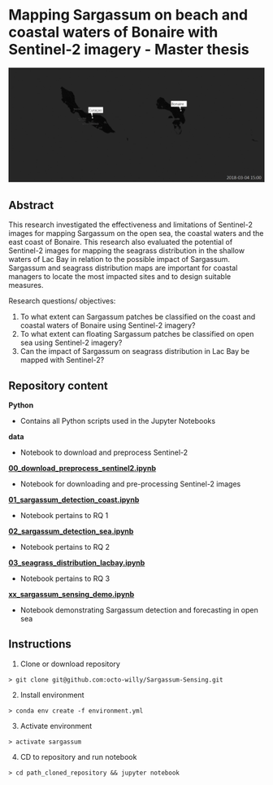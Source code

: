 # Mapping Sargassum on beach and coastal waters of Bonaire with Sentinel-2 imagery  - Master thesis

<p align="center">
  <img width="800" src="figures/sargassum_hycom.gif">
</p>

## Abstract
This research investigated the effectiveness and limitations of Sentinel-2 images for mapping Sargassum on the open sea, the coastal waters and the east coast of Bonaire. This research also evaluated the potential of Sentinel-2 images for mapping the seagrass distribution in the shallow waters of Lac Bay in relation to the possible impact of Sargassum. Sargassum and seagrass distribution maps are important for coastal managers to locate the most impacted sites and to design suitable measures.

Research questions/ objectives:
1. To what extent can Sargassum patches be classified on the coast and coastal waters of Bonaire using Sentinel-2 imagery? 
2. To what extent can floating Sargassum patches be classified on open sea using Sentinel-2 imagery? 
3. Can the impact of Sargassum on seagrass distribution in Lac Bay be mapped with Sentinel-2?

## Repository content

<b>Python</b>  
* Contains all Python scripts used in the Jupyter Notebooks
	
<b>data</b>  
*  Notebook to download and preprocess Sentinel-2

<b>[00_download_preprocess_sentinel2.ipynb](https://github.com/octo-willy/Sargassum-Sensing/blob/master/00_download_preprocess_sentinel2.ipynb "00_download_preprocess_sentinel2.ipynb")</b>  
*  Notebook for downloading and pre-processing Sentinel-2 images	

<b>[01_sargassum_detection_coast.ipynb](https://github.com/octo-willy/Sargassum-Sensing/blob/master/01_sargassum_detection_coast.ipynb "01_sargassum_detection_coast.ipynb")</b>  
*  Notebook pertains to RQ 1
	
<b>[02_sargassum_detection_sea.ipynb](https://github.com/octo-willy/Sargassum-Sensing/blob/master/02_sargassum_detection_sea.ipynb "02_sargassum_detection_sea.ipynb")</b>  
*  Notebook pertains to RQ 2

<b>[03_seagrass_distribution_lacbay.ipynb](https://github.com/octo-willy/Sargassum-Sensing/blob/master/03_seagrass_distribution_lacbay.ipynb "03_seagrass_distribution_lacbay.ipynb")</b>  
*  Notebook pertains to RQ 3

<b>[xx_sargassum_sensing_demo.ipynb](https://github.com/octo-willy/Sargassum-Sensing/blob/master/xx_sargassum_sensing_demo.ipynb "xx_sargassum_sensing_demo.ipynb")</b>  
*  Notebook demonstrating Sargassum detection and forecasting in open sea

## Instructions
    
1. Clone or download repository
```shell 
> git clone git@github.com:octo-willy/Sargassum-Sensing.git
```
2. Install environment
```shell 
> conda env create -f environment.yml
```
3. Activate environment
```shell 
> activate sargassum
```
4. CD to repository and run notebook</b>
```shell 
> cd path_cloned_repository && jupyter notebook
```